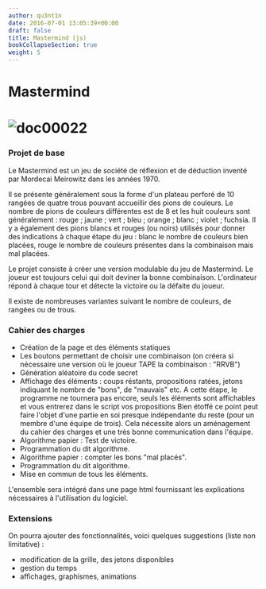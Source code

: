 ```yaml
---
author: qu3nt1n
date: 2016-07-01 13:05:39+00:00
draft: false
title: Mastermind (js)
bookCollapseSection: true
weight: 5
---
```





# Mastermind




# ![doc00022](/uploads/uploads/2016/07/doc00022.jpeg)





### Projet de base


Le Mastermind est un jeu de société de réflexion et de déduction inventé par Mordecai Meirowitz dans les années 1970.

Il se présente généralement sous la forme d'un plateau perforé de 10 rangées de quatre trous pouvant accueillir des pions de couleurs.
Le nombre de pions de couleurs différentes est de 8 et les huit couleurs sont généralement : rouge ; jaune ; vert ; bleu ; orange ; blanc ; violet ; fuchsia.
Il y a également des pions blancs et rouges (ou noirs) utilisés pour donner des indications à chaque étape du jeu : blanc le nombre de couleurs bien placées, rouge le nombre de couleurs présentes dans la combinaison mais mal placées.

Le projet consiste à créer une version modulable du jeu de Mastermind. Le joueur est toujours celui qui doit deviner la bonne combinaison. L'ordinateur répond à chaque tour et détecte la victoire ou la défaite du joueur.

Il existe de nombreuses variantes suivant le nombre de couleurs, de rangées ou de trous.


### Cahier des charges





* Création de la page et des éléments statiques
* Les boutons permettant de choisir une combinaison (on créera si nécessaire une version où le joueur TAPE la combinaison : "RRVB")
* Génération aléatoire du code secret
* Affichage des éléments : coups réstants, propositions ratées, jetons indiquant le nombre de "bons", de "mauvais" etc. A cette étape, le programme ne tournera pas encore, seuls les éléments sont affichables et vous entrerez dans le script vos propositions
Bien étoffé ce point peut faire l'objet d'une partie en soi presque indépendante du reste (pour un membre d'une équipe de trois). Cela nécessite alors un aménagement du cahier des charges et une très bonne communication dans l'équipe.
* Algorithme papier : Test de victoire.
* Programmation du dit algorithme.
* Algorithme papier : compter les bons "mal placés".
* Programmation du dit algorithme.
* Mise en commun de tous les éléments.

L'ensemble sera intégré dans une page html fournissant les explications nécessaires à l'utilisation du logiciel.


### Extensions


On pourra ajouter des fonctionnalités, voici quelques suggestions (liste non limitative) :



* modification de la grille, des jetons disponibles
* gestion du temps
* affichages, graphismes, animations
